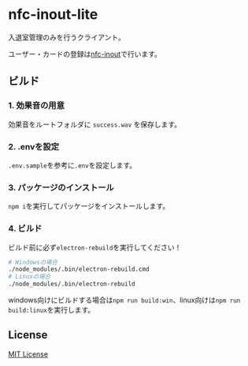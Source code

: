 # nfc-inout-lite

入退室管理のみを行うクライアント。

ユーザー・カードの登録は[nfc-inout](https://github.com/opera7133/nfc-inout)で行います。

## ビルド

### 1. 効果音の用意

効果音をルートフォルダに `success.wav` を保存します。

### 2. .envを設定

`.env.sample`を参考に`.env`を設定します。

### 3. パッケージのインストール

`npm i`を実行してパッケージをインストールします。

### 4. ビルド

ビルド前に必ず`electron-rebuild`を実行してください！

```bash
# Windowsの場合
./node_modules/.bin/electron-rebuild.cmd
# Linuxの場合
./node_modules/.bin/electron-rebuild
```

windows向けにビルドする場合は`npm run build:win`、linux向けは`npm run build:linux`を実行します。

## License

[MIT License](https://github.com/opera7133/nfc-inout/blob/main/LICENSE)
